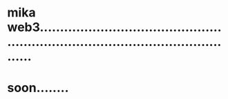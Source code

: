 # mika web3........................................................................................................
# soon........
